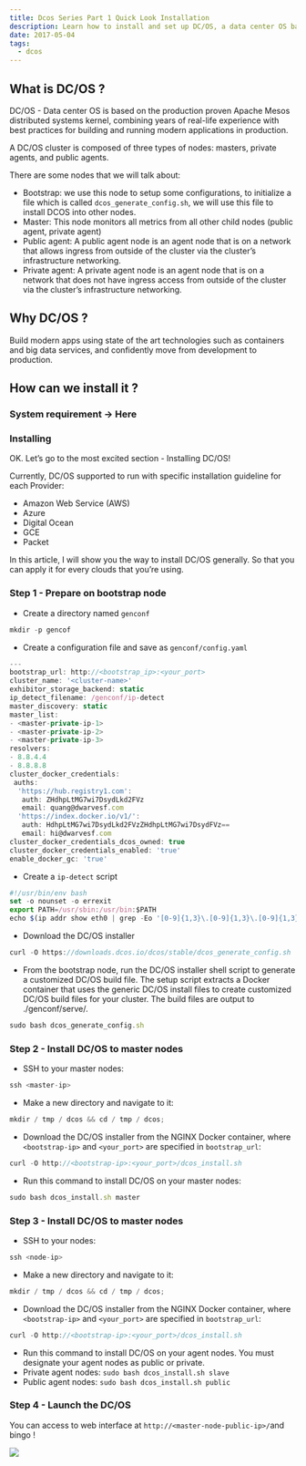 ```yaml
---
title: Dcos Series Part 1 Quick Look Installation
description: Learn how to install and set up DC/OS, a data center OS based on Apache Mesos, for managing modern containerized applications across master, public, and private agent nodes.
date: 2017-05-04
tags:
  - dcos
---
```


## What is DC/OS ?

DC/OS - Data center OS is based on the production proven Apache Mesos distributed systems kernel, combining years of real-life experience with best practices for building and running modern applications in production.

A DC/OS cluster is composed of three types of nodes: masters, private agents, and public agents.

There are some nodes that we will talk about:

- Bootstrap: we use this node to setup some configurations, to initialize a file which is called `dcos_generate_config.sh`, we will use this file to install DCOS into other nodes.
- Master: This node monitors all metrics from all other child nodes (public agent, private agent)
- Public agent: A public agent node is an agent node that is on a network that allows ingress from outside of the cluster via the cluster’s infrastructure networking.
- Private agent: A private agent node is an agent node that is on a network that does not have ingress access from outside of the cluster via the cluster’s infrastructure networking.

## Why DC/OS ?

Build modern apps using state of the art technologies such as containers and big data services, and confidently move from development to production.

## How can we install it ?

### System requirement -> Here

### Installing

OK. Let’s go to the most excited section - Installing DC/OS!

Currently, DC/OS supported to run with specific installation guideline for each Provider:

- Amazon Web Service (AWS)
- Azure
- Digital Ocean
- GCE
- Packet

In this article, I will show you the way to install DC/OS generally. So that you can apply it for every clouds that you’re using.

### Step 1 - Prepare on bootstrap node

- Create a directory named `genconf`

```javascript
mkdir -p gencof
```

- Create a configuration file and save as `genconf/config.yaml`

```javascript
---
bootstrap_url: http://<bootstrap_ip>:<your_port>
cluster_name: '<cluster-name>'
exhibitor_storage_backend: static
ip_detect_filename: /genconf/ip-detect
master_discovery: static
master_list:
- <master-private-ip-1>
- <master-private-ip-2>
- <master-private-ip-3>
resolvers:
- 8.8.4.4
- 8.8.8.8
cluster_docker_credentials:
 auths:
  'https://hub.registry1.com':
   auth: ZHdhpLtMG7wi7DsydLkd2FVz
   email: quang@dwarvesf.com
  'https://index.docker.io/v1/':
   auth: HdhpLtMG7wi7DsydLkd2FVzZHdhpLtMG7wi7DsydFVz==
   email: hi@dwarvesf.com
cluster_docker_credentials_dcos_owned: true
cluster_docker_credentials_enabled: 'true'
enable_docker_gc: 'true'
```

- Create a `ip-detect` script

```javascript
#!/usr/bin/env bash
set -o nounset -o errexit
export PATH=/usr/sbin:/usr/bin:$PATH
echo $(ip addr show eth0 | grep -Eo '[0-9]{1,3}\.[0-9]{1,3}\.[0-9]{1,3}\.[0-9]{1,3}' | head -1)
```

- Download the DC/OS installer

```javascript
curl -O https://downloads.dcos.io/dcos/stable/dcos_generate_config.sh
```

- From the bootstrap node, run the DC/OS installer shell script to generate a customized DC/OS build file. The setup script extracts a Docker container that uses the generic DC/OS install files to create customized DC/OS build files for your cluster. The build files are output to ./genconf/serve/.

```javascript
sudo bash dcos_generate_config.sh
```

### Step 2 - Install DC/OS to master nodes

- SSH to your master nodes:

```javascript
ssh <master-ip>
```

- Make a new directory and navigate to it:

```javascript
mkdir / tmp / dcos && cd / tmp / dcos;
```

- Download the DC/OS installer from the NGINX Docker container, where `<bootstrap-ip>` and `<your_port>` are specified in `bootstrap_url`:

```javascript
curl -O http://<bootstrap-ip>:<your_port>/dcos_install.sh
```

- Run this command to install DC/OS on your master nodes:

```javascript
sudo bash dcos_install.sh master
```

### Step 3 - Install DC/OS to master nodes

- SSH to your nodes:

```javascript
ssh <node-ip>
```

- Make a new directory and navigate to it:

```javascript
mkdir / tmp / dcos && cd / tmp / dcos;
```

- Download the DC/OS installer from the NGINX Docker container, where `<bootstrap-ip>` and `<your_port>` are specified in `bootstrap_url`:

```javascript
curl -O http://<bootstrap-ip>:<your_port>/dcos_install.sh
```

- Run this command to install DC/OS on your agent nodes. You must designate your agent nodes as public or private.
- Private agent nodes: `sudo bash dcos_install.sh slave`
- Public agent nodes: `sudo bash dcos_install.sh public`

### Step 4 - Launch the DC/OS

You can access to web interface at `http://<master-node-public-ip>/`and bingo !

![](assets/dcos-series-part-1---quick-look-installation_7e7988a963f67f1005ed0e19e2b93e01_md5.webp)

